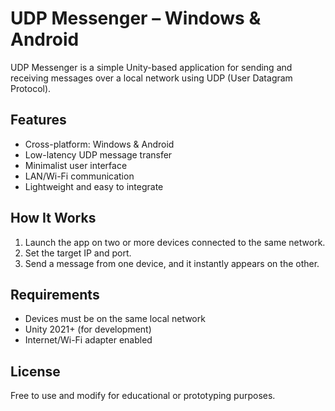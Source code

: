 # UDP Messenger – Windows & Android

UDP Messenger is a simple Unity-based application for sending and receiving messages over a local network using UDP (User Datagram Protocol).

## Features
- Cross-platform: Windows & Android
- Low-latency UDP message transfer
- Minimalist user interface
- LAN/Wi-Fi communication
- Lightweight and easy to integrate

## How It Works
1. Launch the app on two or more devices connected to the same network.
2. Set the target IP and port.
3. Send a message from one device, and it instantly appears on the other.

## Requirements
- Devices must be on the same local network
- Unity 2021+ (for development)
- Internet/Wi-Fi adapter enabled

## License
Free to use and modify for educational or prototyping purposes.
